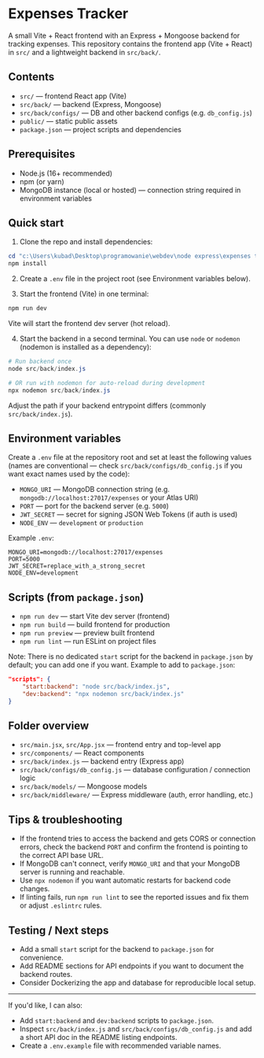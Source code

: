 
# Expenses Tracker

A small Vite + React frontend with an Express + Mongoose backend for tracking expenses. This repository contains the frontend app (Vite + React) in `src/` and a lightweight backend in `src/back/`.

## Contents

- `src/` — frontend React app (Vite)
- `src/back/` — backend (Express, Mongoose)
- `src/back/configs/` — DB and other backend configs (e.g. `db_config.js`)
- `public/` — static public assets
- `package.json` — project scripts and dependencies

## Prerequisites

- Node.js (16+ recommended)
- npm (or yarn)
- MongoDB instance (local or hosted) — connection string required in environment variables

## Quick start

1. Clone the repo and install dependencies:

```powershell
cd "c:\Users\kubad\Desktop\programowanie\webdev\node express\expenses tracker\Expenses-tracker"
npm install
```

2. Create a `.env` file in the project root (see Environment variables below).

3. Start the frontend (Vite) in one terminal:

```powershell
npm run dev
```

Vite will start the frontend dev server (hot reload).

4. Start the backend in a second terminal. You can use `node` or `nodemon` (nodemon is installed as a dependency):

```powershell
# Run backend once
node src/back/index.js

# OR run with nodemon for auto-reload during development
npx nodemon src/back/index.js
```

Adjust the path if your backend entrypoint differs (commonly `src/back/index.js`).

## Environment variables

Create a `.env` file at the repository root and set at least the following values (names are conventional — check `src/back/configs/db_config.js` if you want exact names used by the code):

- `MONGO_URI` — MongoDB connection string (e.g. `mongodb://localhost:27017/expenses` or your Atlas URI)
- `PORT` — port for the backend server (e.g. `5000`)
- `JWT_SECRET` — secret for signing JSON Web Tokens (if auth is used)
- `NODE_ENV` — `development` or `production`

Example `.env`:

```
MONGO_URI=mongodb://localhost:27017/expenses
PORT=5000
JWT_SECRET=replace_with_a_strong_secret
NODE_ENV=development
```

## Scripts (from `package.json`)

- `npm run dev` — start Vite dev server (frontend)
- `npm run build` — build frontend for production
- `npm run preview` — preview built frontend
- `npm run lint` — run ESLint on project files

Note: There is no dedicated `start` script for the backend in `package.json` by default; you can add one if you want. Example to add to `package.json`:

```json
"scripts": {
	"start:backend": "node src/back/index.js",
	"dev:backend": "npx nodemon src/back/index.js"
}
```

## Folder overview

- `src/main.jsx`, `src/App.jsx` — frontend entry and top-level app
- `src/components/` — React components
- `src/back/index.js` — backend entry (Express app)
- `src/back/configs/db_config.js` — database configuration / connection logic
- `src/back/models/` — Mongoose models
- `src/back/middleware/` — Express middleware (auth, error handling, etc.)

## Tips & troubleshooting

- If the frontend tries to access the backend and gets CORS or connection errors, check the backend `PORT` and confirm the frontend is pointing to the correct API base URL.
- If MongoDB can't connect, verify `MONGO_URI` and that your MongoDB server is running and reachable.
- Use `npx nodemon` if you want automatic restarts for backend code changes.
- If linting fails, run `npm run lint` to see the reported issues and fix them or adjust `.eslintrc` rules.

## Testing / Next steps

- Add a small `start` script for the backend to `package.json` for convenience.
- Add README sections for API endpoints if you want to document the backend routes.
- Consider Dockerizing the app and database for reproducible local setup.

---

If you'd like, I can also:
- Add `start:backend` and `dev:backend` scripts to `package.json`.
- Inspect `src/back/index.js` and `src/back/configs/db_config.js` and add a short API doc in the README listing endpoints.
- Create a `.env.example` file with recommended variable names.

